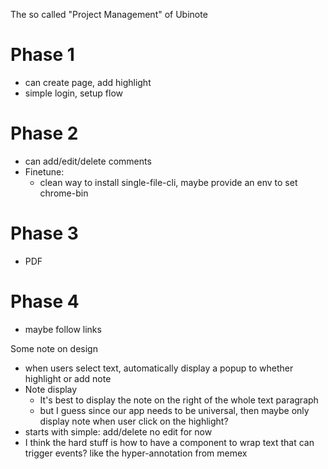 The so called "Project Management" of Ubinote


# Phase 1
- can create page, add highlight
- simple login, setup flow


# Phase 2
- can add/edit/delete comments
- Finetune:
  - clean way to install single-file-cli, maybe provide an env to set chrome-bin

# Phase 3
- PDF

# Phase 4
- maybe follow links

Some note on design
- when users select text, automatically display a popup to whether highlight or add note
- Note display
  - It's best to display the note on the right of the whole text paragraph
  - but I guess since our app needs to be universal, then maybe only display note when user click on the highlight?
- starts with simple: add/delete no edit for now
- I think the hard stuff is how to have a component to wrap text that can trigger events? like the hyper-annotation from memex

